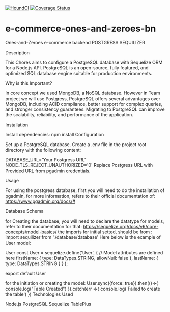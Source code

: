 [![HoundCI](https://img.shields.io/badge/reviewed%20by-Hound-%23a873d1.svg)](https://houndci.com)     [![Coverage Status](https://coveralls.io/repos/github/atlp-rwanda/e-commerce-ones-and-zeroes-bn/badge.svg?branch=develop)](https://coveralls.io/github/atlp-rwanda/e-commerce-ones-and-zeroes-bn?branch=develop)


 # e-commerce-ones-and-zeroes-bn
Ones-and-Zeroes e-commerce backend
POSTGRESS SEQUILIZER

Description

This Chores aims to configure a PostgreSQL database with Sequelize ORM for a Node.js API. PostgreSQL is an open-source, fully featured, and optimized SQL database engine suitable for production environments.

Why is this Important?

In core concept we used MongoDB, a NoSQL database. However in Team project we will use Postgress, PostgreSQL offers several advantages over MongoDB, including ACID compliance, better support for complex queries, and stronger consistency guarantees. Migrating to PostgreSQL can improve the scalability, reliability, and performance of the application.

Installation

Install dependencies: npm install
Configuration

Set up a PostgreSQL database.
Create a .env file in the project root directory with the following content:

DATABASE_URL='Your Postgress URL'
NODE_TLS_REJECT_UNAUTHORIZED='0'
Replace Postgress URL with Provided URL from pgadmin credentials.

Usage

For using the postgress database, first you will need to do the installation of pgadmin, for more information, refers to their official documentation of:  https://www.pgadmin.org/docs/#

Database Schema

for Creating the database, you will need to declare the datatype for models,
refer to their documentation for that: https://sequelize.org/docs/v6/core-concepts/model-basics/
the imports for initial setted, should be from : import sequilizer from './database/database'
Here below is the example of User model:

User
const User = sequelize.define('User', {
  // Model attributes are defined here
  firstName: {
    type: DataTypes.STRING,
    allowNull: false
  },
  lastName: {
    type: DataTypes.STRING
  }
}
);

export default User

for the initiation or creating the model:
User.sync({force: true}).then(()=>{
      console.log("Table Created")
  }).catch(err =>{
      console.log('Failed to create the table')
  })
Technologies Used

Node.js
PostgreSQL
Sequelize
TablePlus



